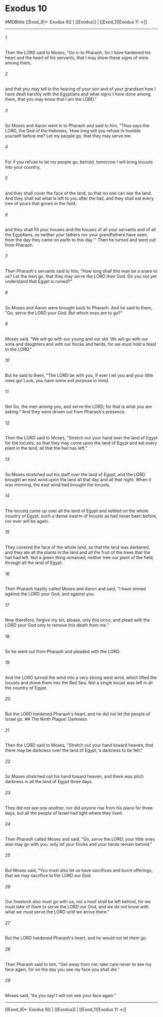 # Exodus 10
#MDBible
[[Exod_9|← Exodus 9]] | [[Exodus]] | [[Exod_11|Exodus 11 →]]

***

###### 1 
Then the LORD said to Moses, "Go in to Pharaoh, for I have hardened his heart and the heart of his servants, that I may show these signs of mine among them, 

###### 2 
and that you may tell in the hearing of your son and of your grandson how I have dealt harshly with the Egyptians and what signs I have done among them, that you may know that I am the LORD." 

###### 3 
So Moses and Aaron went in to Pharaoh and said to him, "Thus says the LORD, the God of the Hebrews, 'How long will you refuse to humble yourself before me? Let my people go, that they may serve me. 

###### 4 
For if you refuse to let my people go, behold, tomorrow I will bring locusts into your country, 

###### 5 
and they shall cover the face of the land, so that no one can see the land. And they shall eat what is left to you after the hail, and they shall eat every tree of yours that grows in the field, 

###### 6 
and they shall fill your houses and the houses of all your servants and of all the Egyptians, as neither your fathers nor your grandfathers have seen, from the day they came on earth to this day.'" Then he turned and went out from Pharaoh. 

###### 7 
Then Pharaoh's servants said to him, "How long shall this man be a snare to us? Let the men go, that they may serve the LORD their God. Do you not yet understand that Egypt is ruined?" 

###### 8 
So Moses and Aaron were brought back to Pharaoh. And he said to them, "Go, serve the LORD your God. But which ones are to go?" 

###### 9 
Moses said, "We will go with our young and our old. We will go with our sons and daughters and with our flocks and herds, for we must hold a feast to the LORD." 

###### 10 
But he said to them, "The LORD be with you, if ever I let you and your little ones go! Look, you have some evil purpose in mind. 

###### 11 
No! Go, the men among you, and serve the LORD, for that is what you are asking." And they were driven out from Pharaoh's presence. 

###### 12 
Then the LORD said to Moses, "Stretch out your hand over the land of Egypt for the locusts, so that they may come upon the land of Egypt and eat every plant in the land, all that the hail has left." 

###### 13 
So Moses stretched out his staff over the land of Egypt, and the LORD brought an east wind upon the land all that day and all that night. When it was morning, the east wind had brought the locusts. 

###### 14 
The locusts came up over all the land of Egypt and settled on the whole country of Egypt, such a dense swarm of locusts as had never been before, nor ever will be again. 

###### 15 
They covered the face of the whole land, so that the land was darkened, and they ate all the plants in the land and all the fruit of the trees that the hail had left. Not a green thing remained, neither tree nor plant of the field, through all the land of Egypt. 

###### 16 
Then Pharaoh hastily called Moses and Aaron and said, "I have sinned against the LORD your God, and against you. 

###### 17 
Now therefore, forgive my sin, please, only this once, and plead with the LORD your God only to remove this death from me." 

###### 18 
So he went out from Pharaoh and pleaded with the LORD. 

###### 19 
And the LORD turned the wind into a very strong west wind, which lifted the locusts and drove them into the Red Sea. Not a single locust was left in all the country of Egypt. 

###### 20 
But the LORD hardened Pharaoh's heart, and he did not let the people of Israel go. ## The Ninth Plague: Darkness 

###### 21 
Then the LORD said to Moses, "Stretch out your hand toward heaven, that there may be darkness over the land of Egypt, a darkness to be felt." 

###### 22 
So Moses stretched out his hand toward heaven, and there was pitch darkness in all the land of Egypt three days. 

###### 23 
They did not see one another, nor did anyone rise from his place for three days, but all the people of Israel had light where they lived. 

###### 24 
Then Pharaoh called Moses and said, "Go, serve the LORD; your little ones also may go with you; only let your flocks and your herds remain behind." 

###### 25 
But Moses said, "You must also let us have sacrifices and burnt offerings, that we may sacrifice to the LORD our God. 

###### 26 
Our livestock also must go with us; not a hoof shall be left behind, for we must take of them to serve the LORD our God, and we do not know with what we must serve the LORD until we arrive there." 

###### 27 
But the LORD hardened Pharaoh's heart, and he would not let them go. 

###### 28 
Then Pharaoh said to him, "Get away from me; take care never to see my face again, for on the day you see my face you shall die." 

###### 29 
Moses said, "As you say! I will not see your face again." 

***

[[Exod_9|← Exodus 9]] | [[Exodus]] | [[Exod_11|Exodus 11 →]]
